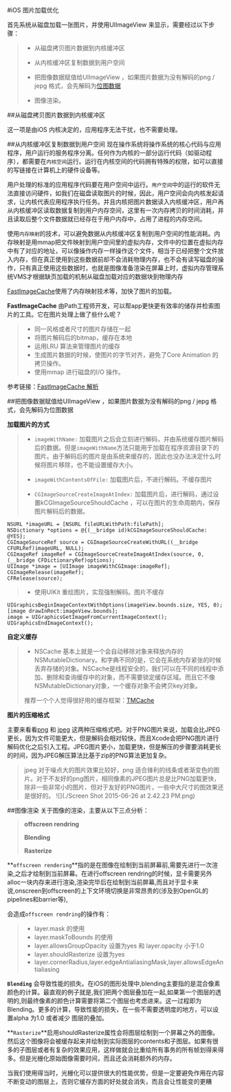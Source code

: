 #iOS 图片加载优化

首先系统从磁盘加载一张图片，并使用UIImageView 来显示，需要经过以下步骤：

> * 从磁盘拷贝图片数据到内核缓冲区
> 
> * 从内核缓冲区复制数据到用户空间
> 
> * 把图像数据赋值给UIImageView ，如果图片数据为没有解码的png / jepg 格式，会先解码为[位图数据](http://www.raywenderlich.com/69855/image-processing-in-ios-part-1-raw-bitmap-modification)
> 
> * 图像渲染。


##从磁盘拷贝图片数据到内核缓冲区

这一项是由iOS 内核决定的，应用程序无法干扰，也不需要处理。


##从内核缓冲区复制数据到用户空间
现在操作系统将操作系统的核心代码与应用程序，用户运行的服务程序分离。任何作为内核的一部分运行代码（如驱动程序），都需要在```内核空间```运行。运行在内核空间的代码拥有特殊的权限，如可以直接的写链接在计算机上的硬件设备等。

用户处理的标准的应用程序代码要在用户空间中运行。```用户空间```中的运行的软件无法直接访问硬件，如我们在磁盘读取图片的时候，因此，用户空间会向内核发起请求，让内核代表应用程序执行任务。并且内核把图片数据读入内核缓冲区，用户再从内核缓冲区读取数据复制到用户内存空间，这里有一次内存拷贝的时间消耗，并且读取后整个文件数据就已经存在于用户内存中，占用了进程的内存空间。

使用```内存映射```的技术，可以避免数据从内核缓冲区复制到用户空间的性能消耗。内存映射是用mmap把文件映射到用户空间里的虚拟内存，文件中的位置在虚拟内存中有了对应的地址，可以像操作内存一样操作这个文件，相当于已经把整个文件放入内存，但在真正使用到这些数据前却不会消耗物理内存，也不会有读写磁盘的操作，只有真正使用这些数据时，也就是图像准备渲染在屏幕上时，虚拟内存管理系统VMS才根据缺页加载的机制从磁盘加载对应的数据块到物理内存

[FastImageCache](https://github.com/path/FastImageCache#what-fast-image-cache-does)使用了内存映射技术等，加快了图片的加载。

**FastImageCache** 由Path工程师开发，可以帮app更快更有效率的储存并检索图片的工具。它在图片处理上做了些什么呢？
> * 同一风格或者尺寸的图片存储在一起
> * 将图片解码后的bitmap，缓存在本地
> * 运用LRU 算法来管理图片的缓存
> * 生成图片数据的时候，使图片的字节对齐，避免了Core Animation 的拷贝操作。
> * 使用mmap 进行磁盘的I/O 操作。

参考链接：[FastImageCache 解析](http://blog.cnbang.net/tech/2578/)

##把图像数据赋值给UIImageView ，如果图片数据为没有解码的png / jepg 格式，会先解码为位图数据


**加载图片的方式**
> * ```imageWithName:``` 加载图片之后会立刻进行解码，并由系统缓存图片解码后的数据。但是```imageWithName```方法只能用于加载在程序资源目录下的图片。由于解码后的图片是由系统来缓存的，因此也没办法决定什么时候将图片移除，也不能设置缓存大小。
> 
> * ```imageWithContentsOfFile:``` 加载图片后，不进行解码。不缓存图片
> 
> * ```CGImageSourceCreateImageAtIndex:``` 加载图片后，进行解码，通过设置kCGImageSourceShouldCache ，可以在图片的生命周期内，保存图片解码后的数据。
 

```
NSURL *imageURL = [NSURL fileURLWithPath:filePath];
NSDictionary *options = @{(__bridge id)kCGImageSourceShouldCache: @YES}; 
CGImageSourceRef source = CGImageSourceCreateWithURL((__bridge CFURLRef)imageURL, NULL);
CGImageRef imageRef = CGImageSourceCreateImageAtIndex(source, 0,(__bridge CFDictionaryRef)options);
UIImage *image = [UIImage imageWithCGImage:imageRef]; 
CGImageRelease(imageRef);
CFRelease(source);
```


> * 使用UIKit 重绘图片，实现强制解码。图片不缓存 


```
UIGraphicsBeginImageContextWithOptions(imageView.bounds.size, YES, 0);
[image drawInRect:imageView.bounds];
image = UIGraphicsGetImageFromCurrentImageContext();
UIGraphicsEndImageContext();
```  
 

**自定义缓存**
> * NSCache  基本上就是一个会自动移除对象来释放内存的 NSMutableDictionary。和字典不同的是，它会在系统内存紧张的时候丢弃存储的对象。NSCache是线程安全的，我们可以在不同的线程中添加、删除和查询缓存中的对象，而不需要锁定缓存区域。而且它不像NSMutableDictionary对象，一个缓存对象不会拷贝key对象。
>
>  推荐一个个人觉得很好用的缓存框架：[TMCache](https://github.com/tumblr/TMCache)


**图片的压缩格式** 
>
主要来看看[png](https://zh.wikipedia.org/wiki/PNG) 和 [jpeg](https://zh.wikipedia.org/wiki/JPEG) 这两种压缩格式吧。对于PNG图片来说，加载会比JPEG更长，因为文件可能更大，但是解码会相对较快，而且Xcode会把PNG图片进行解码优化之后引入工程。JPEG图片更小，加载更快，但是解压的步骤要消耗更长的时间，因为JPEG解压算法比基于zip的PNG算法更加复杂。
> 
> jpeg 对于噪点大的图片效果比较好，png 适合锋利的线条或者渐变色的图片。对于不友好的png图片，相同像素的JPEG图片总是比PNG加载更快，除非一些非常小的图片、但对于友好的PNG图片，一些中大尺寸的图效果还是很好的。
> ![](./Screen Shot 2015-06-26 at 2.42.23 PM.png)
> 


##图像渲染
关于图像的渲染，主要从以下三点分析：
> **offscreen rendring**
> 
> **Blending**
> 
> **Rasterize**

**```offscreen rendering```**指的是在图像在绘制到当前屏幕前,需要先进行一次渲染,之后才绘制到当前屏幕。在进行offscreen rendring的时候，显卡需要另外alloc一块内存来进行渲染,渲染完毕后在绘制到当前屏幕,而且对于显卡来说,onscreen到offscreen的上下文环境切换是非常昂贵的(涉及到OpenGL的pipelines和barrier等),

会造成```offscreen rendring```的操作有：
> * layer.mask 的使用
> * layer.maskToBounds 的使用
> * layer.allowsGroupOpacity 设置为yes 和 layer.opacity 小于1.0
> * layer.shouldRasterize 设置为yes
> * layer.cornerRadius,layer.edgeAntialiasingMask,layer.allowsEdgeAntialiasing


**```Blending```** 会导致性能的损失。在iOS的图形处理中,blending主要指的是混合像素颜色的计算。最直观的例子就是,我们把两个图层叠加在一起,如果第一个图层的透明的,则最终像素的颜色计算需要将第二个图层也考虑进来。这一过程即为Blending。更多的计算，导致性能的损失，在一些不需要透明度的地方，可以设置alpha 为1.0 或者减少 图层的叠加。


**```Rasterize```**启用shouldRasterize属性会将图层绘制到一个屏幕之外的图像。然后这个图像将会被缓存起来并绘制到实际图层的contents和子图层。如果有很多的子图层或者有复杂的效果应用，这样做就会比重绘所有事务的所有帧划得来得多。但是光栅化原始图像需要时间，而且还会消耗额外的内存。

当我们使用得当时，光栅化可以提供很大的性能优势，但是一定要避免作用在内容不断变动的图层上，否则它缓存方面的好处就会消失，而且会让性能变的更糟